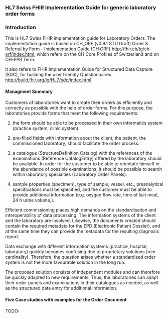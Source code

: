 ### HL7 Swiss FHIR Implementation Guide for generic laboratory order forms

### Introduction

This is HL7 Swiss FHIR implementation guide for Laboratory Orders.
The implementation guide is based on CH_ORF (v0.9.1 STU Draft) Order & Referral by Form - Implementation Guide (CH:ORF) <http://fhir.ch/ig/ch-orf/index.html>, which refers on the CH Core Profiles of Switzerland and on CH-EPR Term.

It also refers to FHIR Implementation Guide for Structured Data Capture (SDC), for building the user friendly Questionnaires <http://build.fhir.org/ig/HL7/sdc/index.html>

#### Managment Summary

Customers of laboratories want to create their orders as efficiently and correctly as possible with the help of order forms. For this purpose, the laboratories provide forms that meet the following requirements:

1. the form should be able to be processed in their own informatics system (practice system, clinic system).

2. pre-filled fields with information about the client, the patient, the commissioned laboratory, should facilitate the order process.

3. a catalogue (StructureDefinition Catalog) with the references of the examinations (Reference CatalogEntry) offered by the laboratory should be available. In order for the customer to be able to orientate himself in the abundance of possible examinations, it should be possible to search within laboratory specialties (Laboratory Order Panels).

4. sample properties (specimen), type of sample, vessel, etc., preanalytical specifications must be specified, and the customer must be able to provide additional information (e.g. oxygen flow rate, time of last meal, 24 h urine volume,).

Efficient commissioning places high demands on the standardisation and interoperability of data processing. The information systems of the client and the laboratory are involved. Likewise, the documents created should contain the required metadata for the EPD (Electronic Patient Dossier), and at the same time they can provide the metadata for the resulting diagnosis report.

Data exchange with different information systems (practice, hospital, laboratory) quickly becomes confusing due to proprietary solutions (n:m cardinality). Therefore, the question arises whether a standardised order system is not the more favourable solution in the long run.

The proposed solution consists of independent modules and can therefore be quickly adapted to new requirements. Thus, the laboratories can adapt their order panels and examinations in their catalogues as needed, as well as the structured data entry for additional information.

#### Five Case studies with examples for the Order Document 

TODO: 